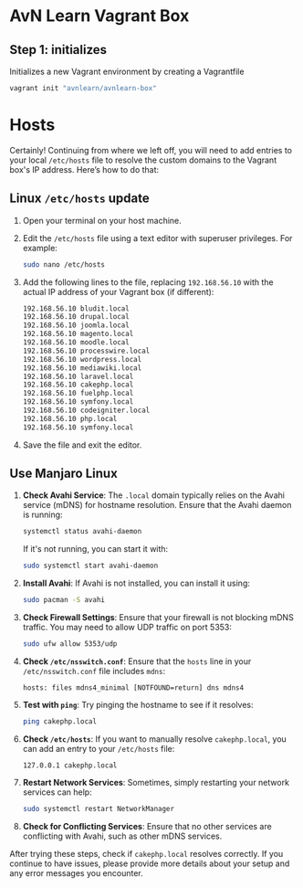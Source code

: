 # AvN Learn Vagrant Box

## Step 1: initializes

Initializes a new Vagrant environment by creating a Vagrantfile

```bash
vagrant init "avnlearn/avnlearn-box"
```

# Hosts

Certainly! Continuing from where we left off, you will need to add entries to your local `/etc/hosts` file to resolve the custom domains to the Vagrant box's IP address. Here’s how to do that:

## Linux `/etc/hosts` update

1. Open your terminal on your host machine.
2. Edit the `/etc/hosts` file using a text editor with superuser privileges. For example:
   ```bash
   sudo nano /etc/hosts
   ```
3. Add the following lines to the file, replacing `192.168.56.10` with the actual IP address of your Vagrant box (if different):

   ```bash
   192.168.56.10 bludit.local
   192.168.56.10 drupal.local
   192.168.56.10 joomla.local
   192.168.56.10 magento.local
   192.168.56.10 moodle.local
   192.168.56.10 processwire.local
   192.168.56.10 wordpress.local
   192.168.56.10 mediawiki.local
   192.168.56.10 laravel.local
   192.168.56.10 cakephp.local
   192.168.56.10 fuelphp.local
   192.168.56.10 symfony.local
   192.168.56.10 codeigniter.local
   192.168.56.10 php.local
   192.168.56.10 symfony.local
   ```

4. Save the file and exit the editor.

## Use Manjaro Linux

1. **Check Avahi Service**: The `.local` domain typically relies on the Avahi service (mDNS) for hostname resolution. Ensure that the Avahi daemon is running:

   ```bash
   systemctl status avahi-daemon
   ```

   If it's not running, you can start it with:

   ```bash
   sudo systemctl start avahi-daemon
   ```

2. **Install Avahi**: If Avahi is not installed, you can install it using:

   ```bash
   sudo pacman -S avahi
   ```

3. **Check Firewall Settings**: Ensure that your firewall is not blocking mDNS traffic. You may need to allow UDP traffic on port 5353:

   ```bash
   sudo ufw allow 5353/udp
   ```

4. **Check `/etc/nsswitch.conf`**: Ensure that the `hosts` line in your `/etc/nsswitch.conf` file includes `mdns`:

   ```plaintext
   hosts: files mdns4_minimal [NOTFOUND=return] dns mdns4
   ```

5. **Test with `ping`**: Try pinging the hostname to see if it resolves:

   ```bash
   ping cakephp.local
   ```

6. **Check `/etc/hosts`**: If you want to manually resolve `cakephp.local`, you can add an entry to your `/etc/hosts` file:

   ```plaintext
   127.0.0.1 cakephp.local
   ```

7. **Restart Network Services**: Sometimes, simply restarting your network services can help:

   ```bash
   sudo systemctl restart NetworkManager
   ```

8. **Check for Conflicting Services**: Ensure that no other services are conflicting with Avahi, such as other mDNS services.

After trying these steps, check if `cakephp.local` resolves correctly. If you continue to have issues, please provide more details about your setup and any error messages you encounter.
